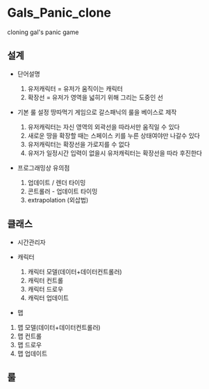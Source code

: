 # Gals_Panic_clone
cloning gal's panic game

## 설계
+ 단어설명
  1. 유저캐릭터 = 유저가 움직이는 캐릭터
  1. 확장선 = 유저가 영역을 넓히기 위해 그리는 도중인 선

+ 기본 룰 설정
  땅따먹기 게임으로 갈스패닉의 룰을 베이스로 제작<br>
  1. 유저캐릭터는 자신 영역의 외곽선을 따라서만 움직일 수 있다
  1. 새로운 땅을 확장할 때는 스페이스 키를 누른 상태여야만 나갈수 있다
  1. 유저캐릭터는 확장선을 가로지를 수 없다
  1. 유저가 일정시간 입력이 없을시 유저캐릭터는 확장선을 따라 후진한다

+ 프로그래밍상 유의점
  1. 업데이트 / 렌더 타이밍
  1. 콘트롤러 - 업데이트 타이밍
  1. extrapolation (외삽법)
  
## 클래스
+ 시간관리자

+ 캐릭터
  1. 캐릭터 모델(데이터+데이터컨트롤러)
  1. 캐릭터 컨트롤
  1. 캐릭터 드로우
  1. 캐릭터 업데이트
  
 + 맵
  1. 맵 모델(데이터+데이터컨트롤러)
  1. 맵 컨트롤
  1. 맵 드로우
  1. 맵 업데이트
  
## 룰
